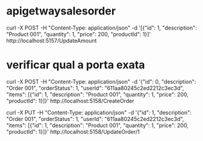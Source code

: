 # apigetwaysalesorder

curl -X POST -H "Content-Type: application/json" -d '[{"id": 1, "description": "Product 001", "quantity": 1, "price": 200, "productId": 1}]' http://localhost:5157/UpdateAmount

# verificar qual a porta exata
curl -X POST -H "Content-Type: application/json" -d '{"id": 0, "description": "Order 001", "orderStatus": 1, "userId": "611aa80245c2ed2212c3ec3d", "items": [{"id": 1, "description": "Product 001", "quantity": 1, "price": 200, "productId": 1}]}' http://localhost:5158/CreateOrder


curl -X PUT -H "Content-Type: application/json" -d '{"id": 1, "description": "Order 001", "orderStatus": 1, "userId": "611aa80245c2ed2212c3ec3d", "items": [{"id": 1, "description": "Product 001", "quantity": 1, "price": 200, "productId": 1}]}' http://localhost:5158/UpdateOrder/1
